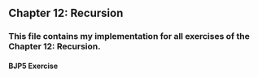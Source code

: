 ## Chapter 12: Recursion

### This file contains my implementation for all exercises of the Chapter 12: Recursion.

#### BJP5 Exercise 
```
```
